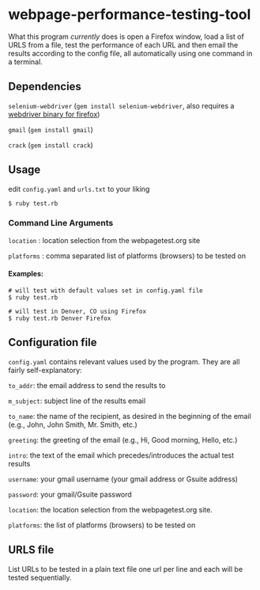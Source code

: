 # webpage-performance-testing-tool

What this program *currently* does is open a Firefox window, load a list of URLS from a file, test the performance of each URL and then email the results according to the config file, all automatically using one command in a terminal.

## Dependencies

`selenium-webdriver` (`gem install selenium-webdriver`, also requires a [webdriver binary for firefox](https://developer.mozilla.org/en-US/docs/Mozilla/QA/Marionette/WebDriver))

`gmail` (`gem install gmail`)

`crack` (`gem install crack`)

## Usage

edit `config.yaml` and `urls.txt` to your liking

`$ ruby test.rb`

### Command Line Arguments

`location` : location selection from the webpagetest.org site

`platforms` : comma separated list of platforms (browsers) to be tested on

#### Examples:

```
# will test with default values set in config.yaml file
$ ruby test.rb
```

```
# will test in Denver, CO using Firefox
$ ruby test.rb Denver Firefox
```

## Configuration file

`config.yaml` contains relevant values used by the program. They are all fairly self-explanatory:

`to_addr`: the email address to send the results to

`m_subject`: subject line of the results email

`to_name`: the name of the recipient, as desired in the beginning of the email (e.g., John, John Smith, Mr. Smith, etc.)

`greeting`: the greeting of the email (e.g., Hi, Good morning, Hello, etc.)

`intro`: the text of the email which precedes/introduces the actual test results

`username`: your gmail username (your gmail address or Gsuite address)

`password`: your gmail/Gsuite password

`location`: the location selection from the webpagetest.org site.

`platforms`: the list of platforms (browsers) to be tested on

## URLS file

List URLs to be tested in a plain text file one url per line and each will be tested sequentially.
